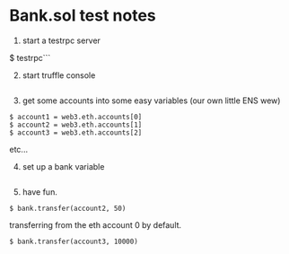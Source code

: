 # Bank.sol test notes

1. start a testrpc server

$ testrpc```

2. start truffle console

```$ truffle console
```

3. get some accounts into some easy variables (our own little ENS wew)

```$ web3.eth.accounts
$ account1 = web3.eth.accounts[0]
$ account2 = web3.eth.accounts[1]
$ account3 = web3.eth.accounts[2]
```
etc...

4. set up a bank variable

```$ bank = bank.at(bank.address)
```

5. have fun.

```$ bank.getBalance(account1)
$ bank.transfer(account2, 50)
```

transferring from the eth account 0 by default.

```$ bank.getBalance(account2)
$ bank.transfer(account3, 10000)
```
